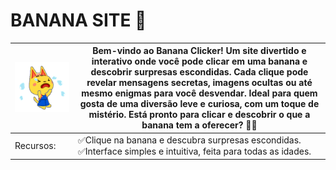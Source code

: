 # BANANA SITE 🍌
| <img src="00a22bf920bde38a732f8a5011b592d5.gif" width="250"> | Bem-vindo ao Banana Clicker! Um site divertido e interativo onde você pode clicar em uma banana e descobrir surpresas escondidas. Cada clique pode revelar mensagens secretas, imagens ocultas ou até mesmo enigmas para você desvendar. Ideal para quem gosta de uma diversão leve e curiosa, com um toque de mistério. Está pronto para clicar e descobrir o que a banana tem a oferecer? 🍌💥 |
|---|---|
| Recursos: | ✅Clique na banana e descubra surpresas escondidas. ✅Interface simples e intuitiva, feita para todas as idades. |


